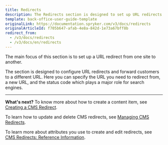 ```yaml
---
title: Redirects
description: The Redirects section is designed to set up URL redirects to a different URL, as well as add a status code in the Back Office.
template: back-office-user-guide-template
originalLink: https://documentation.spryker.com/v3/docs/redirects
originalArticleId: f705b647-afab-4e8a-842d-1e73a67bff8b
redirect_from:
  - /v3/docs/redirects
  - /v3/docs/en/redirects
---
```


The main focus of this section is to set up a URL redirect from one site to another. 

The section is designed to configure URL redirects and forward customers to a different URL. Here you can specify the URL you need to redirect from, a new URL, and the status code which plays a major role for search engines.
***
**What's next?**
To know more about how to create a content item, see [Creating a CMS Redirect](/docs/scos/user/back-office-user-guides/{{page.version}}/content/redirects/creating-cms-redirects.html).

To learn how to update and delete CMS redirects, see [Managing CMS Redirects](/docs/scos/user/back-office-user-guides/{{page.version}}/content/redirects/creating-cms-redirects.html).

To learn more about attributes you use to create and edit redirects, see [CMS Redirects: Reference Information](/docs/scos/user/back-office-user-guides/{{page.version}}/content/redirects/references/cms-redirects-references.html).

